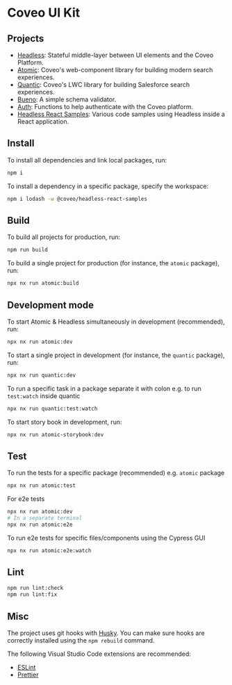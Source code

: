 # Coveo UI Kit

## Projects

- [Headless](packages/headless): Stateful middle-layer between UI elements and the Coveo Platform.
- [Atomic](packages/atomic): Coveo's web-component library for building modern search experiences.
- [Quantic](packages/quantic): Coveo's LWC library for building Salesforce search experiences.
- [Bueno](packages/bueno): A simple schema validator.
- [Auth](packages/auth): Functions to help authenticate with the Coveo platform.
- [Headless React Samples](packages/samples/headless-react): Various code samples using Headless inside a React application.

## Install

To install all dependencies and link local packages, run:

```sh
npm i
```

To install a dependency in a specific package, specify the workspace:

```sh
npm i lodash -w @coveo/headless-react-samples
```

## Build

To build all projects for production, run:

```sh
npm run build
```

To build a single project for production (for instance, the `atomic` package), run:

```sh
npx nx run atomic:build
```

## Development mode

To start Atomic & Headless simultaneously in development (recommended), run:

```sh
npx nx run atomic:dev
```

To start a single project in development (for instance, the `quantic` package), run:

```sh
npx nx run quantic:dev
```

To run a specific task in a package separate it with colon e.g. to run `test:watch` inside quantic
```sh
npx nx run quantic:test:watch
```

To start story book in development, run:
```sh
npx nx run atomic-storybook:dev
```

## Test

To run the tests for a specific package (recommended) e.g. `atomic` package
```sh
npx nx run atomic:test
```

For e2e tests
```sh
npx nx run atomic:dev
# In a separate terminal
npx nx run atomic:e2e
```

To run e2e tests for specific files/components using the Cypress GUI
```sh
npx nx run atomic:e2e:watch
```

## Lint

```sh
npm run lint:check
npm run lint:fix
```

## Misc

The project uses git hooks with [Husky](https://www.npmjs.com/package/husky). You can make sure hooks are correctly installed using the `npm rebuild` command.

The following Visual Studio Code extensions are recommended:

- [ESLint](https://marketplace.visualstudio.com/items?itemName=dbaeumer.vscode-eslint)
- [Prettier](https://marketplace.visualstudio.com/items?itemName=esbenp.prettier-vscode)
